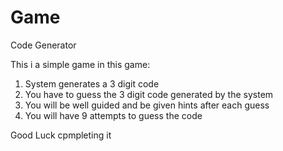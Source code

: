 # Game
Code Generator

This i a simple game in this game:

1) System generates a 3 digit code
2) You have to guess the 3 digit code generated by the system
3) You will be well guided and be given hints after each guess
4) You will have 9 attempts to guess the code

Good Luck cpmpleting it
